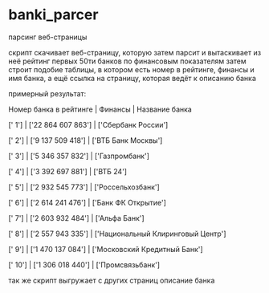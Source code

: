 # banki_parcer
парсинг веб-страницы

скрипт скачивает веб-страницу, которую затем парсит и вытаскивает из неё рейтинг первых 50ти банков по финансовым показателям
затем строит подобие таблицы, в котором есть номер в рейтинге, финансы и имя банка, а ещё ссылка на страницу, которая ведёт к описанию банка

примерный результат:

Номер банка в рейтинге |           Финансы          |      Название банка

[' 1']                 |   ['22 864 607 863']      |  ['Сбербанк России']

[' 2']                 |   ['9 137 509 418']      |  ['ВТБ Банк Москвы']

[' 3']                 |   ['5 346 357 832']      |  ['Газпромбанк']

[' 4']                 |   ['3 392 697 881']      |  ['ВТБ 24']

[' 5']                 |   ['2 932 545 773']      |  ['Россельхозбанк']

[' 6']                 |   ['2 614 241 476']      |  ['Банк ФК Открытие']

[' 7']                 |   ['2 603 932 484']      |  ['Альфа Банк']

[' 8']                 |   ['2 557 943 335']      |  ['Национальный Клиринговый Центр']

[' 9']                 |   ['1 470 137 084']      |  ['Московский Кредитный Банк']

[' 10']                 |   ['1 306 018 440']      |  ['Промсвязьбанк']

так же скрипт выгружает с других страниц описание банка
